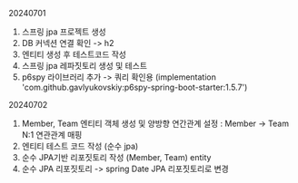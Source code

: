 20240701
1) 스프링 jpa 프로젝트 생성
2) DB 커넥션 연결 확인 -> h2
3) 엔티티 생성 후 테스트코드 작성
4) 스프링 jpa 레파짓토리 생성 및 테스트
5) p6spy 라이브러리 추가 -> 쿼리 확인용 (implementation 'com.github.gavlyukovskiy:p6spy-spring-boot-starter:1.5.7')

20240702
1) Member, Team 엔티티 객체 생성 및 양방향 연간관계 설정
  : Member -> Team N:1 연관관계 매핑
2) 엔티티 테스트 코드 작성 (순수 jpa)
3) 순수 JPA기반 리포짓토리 작성 (Member, Team) entity
4) 순수 JPA 리포짓토리 -> spring Date JPA 리포짓토리로 변경
